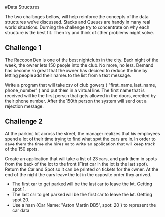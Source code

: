 #Data Structures

The two challanges bellow, will help reinforce the concepts of the data structures 
we've discussed. Stacks and Queues are handy in many real world situations. Durning the challenge try to concentrate
on why each structure is the best fit. Then try and think of other problems might solve. 

## Challenge 1
The Raccoon Den is one of the best nightclubs in the city. Each night of the week, 
the owner lets 150 people into the club. No more, no less. Demand has become so great that the owner has decided to
reduce the line by letting people add their names to the list from a text message. 

Write a program that will take csv of club gowers ( "first_name, last_name, phone_number" ) and put them in a virtual line.
The first name that is received will be the first person that gets allowed in the doors, vereifed by their phone number. 
After the 150th person the system will send out a rejection message.

## Challenge 2
At the parking lot across the street, the manager realizes that his employees spend a lot of their time trying to find 
what spot the cars are in. In order to save them the time she hires us to write an application that will keep track of the 150 spots. 

Create an application that will take a list of 23 cars, and park them in spots from the back of the lot to the front (First car in the lot is the last spot). 
Return the Car and Spot so it can be printed on tickets for the owner. At the end of the night the cars leave the lot in the opposite order they arrived.

* The first car to get parked will be the last car to leave the lot. Getting spot 1. 
* The last car to get parked will be the first car to leave the lot. Getting spot 20. 
* Use a hash {Car Name: "Aston Martin DB5", spot: 20 } to represent the car data 

